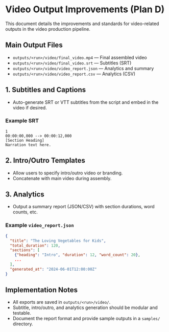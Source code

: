# Video Output Improvements (Plan D)

This document details the improvements and standards for video-related outputs in the video production pipeline.

## Main Output Files
- `outputs/<run>/video/final_video.mp4` — Final assembled video
- `outputs/<run>/video/final_video.srt` — Subtitles (SRT)
- `outputs/<run>/video/video_report.json` — Analytics and summary
- `outputs/<run>/video/video_report.csv` — Analytics (CSV)

## 1. Subtitles and Captions
- Auto-generate SRT or VTT subtitles from the script and embed in the video if desired.

### Example SRT
```
1
00:00:00,000 --> 00:00:12,000
[Section Heading]
Narration text here.
```

## 2. Intro/Outro Templates
- Allow users to specify intro/outro video or branding.
- Concatenate with main video during assembly.

## 3. Analytics
- Output a summary report (JSON/CSV) with section durations, word counts, etc.

### Example `video_report.json`
```json
{
  "title": "The Loving Vegetables for Kids",
  "total_duration": 120,
  "sections": [
    {"heading": "Intro", "duration": 12, "word_count": 20},
    ...
  ],
  "generated_at": "2024-06-01T12:00:00Z"
}
```

## Implementation Notes
- All exports are saved in `outputs/<run>/video/`.
- Subtitle, intro/outro, and analytics generation should be modular and testable.
- Document the report format and provide sample outputs in a `samples/` directory. 